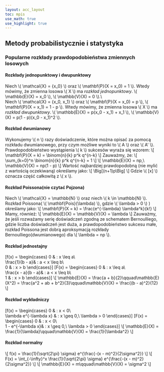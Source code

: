 ```yaml
---
layout: acc_layout
toc: mpis
use_math: true
use_highlight: true
---
```


Metody probabilistycznie i statystyka
---

### Popularne rozkłady prawdopodobieństwa zmiennych losowych
#### Rozkłady jednopunktowy i dwupunktowy
Niech \\( \mathcal{X} = \{x_0\} \\) oraz \\( \mathbf{P}(X = x_0) = 1 \\). Wtedy mówimy, że zmienna losowa \\( X \\) ma *rozkład jednopunktowy*. \\( \\mathbb{E}(X) = x_0 \\), \\( \\mathbb{V}(X) = 0 \\).\\\
Niech \\( \mathcal{X} = \{x_0, x_1\} \\) oraz \\( \mathbf{P}(X = x_0) = p \\), \\( \mathbf{P}(X = x_1) = 1 - p \\). Wtedy mówimy, że zmienna losowa \\( X \\) ma *rozkład dwupunktowy*. \\( \\mathbb{E}(X) = p(x_0 - x_1) + x_1 \\), \\( \\mathbb{V}(X) = p(1 - p)(x_0 - x_1)^2 \\).

#### Rozkład dwumianowy
Wykonujemy \\( n \\) razy doświadczenie, które można opisać za pomocą rozkładu dwumianowego, przy czym możliwe wyniki to \\( A \\) oraz \\( A' \\). Prawdopodobieństwo wystąpienia \\( k \\) sukcesów wyraża się wzorem:
\\[ \mathbf{P}(X = k) = \binom{n}{k} p^k q^{n-k} \\]
Zauważmy, że:
\\[ \sum_{k=0}^n \binom{n}{k} p^k q^{n-k} = 1 \\]
\\[ \\mathbb{E}(X) = np,\ \\mathbb{V}(X) = np(1 - p) \\]
Wartość najbardziej prawdopodobną (nie mylić z wartością oczekiwaną) określamy jako:
\\[ \Big[(n+1)p\Big] \\]
Gdzie \\( [x] \\) oznacza część całkowitą z \\( x \\).

#### Rozkład Poissona(nie czytać Pojzona)
Niech \\( \mathcal{X} = \\mathbb{N} \\) oraz niech \\( k \in \\mathbb{N} \\). Rozkład Poissona( \\( \mathbf{Pois}(\lambda) \\), gdzie \\( \lambda > 0 \\) ) określamy jako:
\\[ \mathbf{P}(X = k) = \frac{e^{-\lambda} \lambda^k}{k!} \\]
Mamy, również:
\\[ \\mathbb{E}(X) = \\mathbb{V}(X) = \lambda \\]
Zauważmy, że jeśli rozważamy serię doświadczeń zgodną ze schematem Bernoulliego, gdzie liczba doświadczeń jest duża, a prawdopodobieństwo sukcesu małe, rozkład Poissona jest dobrą aproksymacją rozkłady Bernoulliego(dwumianowego) dla \\( \lambda = np \\).

#### Rozkład jednostajny
\[f(x) = \begin{cases}
0  & : x \leq a\\\
\frac{1}{b - a}& : a < x \leq b\\\
0   & : x > b
\end{cases}\]
\[F(x) = \begin{cases}
0  & : x \leq a\\\
\frac{x - a}{b - a}& : a < x \leq b\\\
1   & : x > b
\end{cases}\]
\\[ \\mathbb{E}(X) = \frac{a + b}{2}\qquad\\mathbb{E}(X^2) = \frac{a^2 + ab + b^2}{3}\qquad\\mathbb{V}(X) = \frac{(b - a)^2}{12} \\]

#### Rozkład wykładniczy
\[f(x) = \begin{cases}
0  & : x < 0\\\
\lambda e^{-\lambda x} & : x \geq 0,\ \lambda > 0
\end{cases}\]
\[F(x) = \begin{cases}
0  & : x < 0\\\
1 - e^{-\lambda x}& : x \geq 0,\ \lambda > 0
\end{cases}\]
\\[ \\mathbb{E}(X) = \frac{1}{\lambda}\qquad\\mathbb{V}(X) = \frac{1}{\lambda^2} \\]

#### Rozkład normalny
\\[ f(x) = \frac{1}{\sqrt{2\pi} \sigma} e^{\frac{-(x - m)^2}{2\sigma^2}} \\]
\\[ F(x) = \int_{-\infty}^x \frac{1}{\sqrt{2\pi} \sigma} e^{\frac{-(x - m)^2}{2\sigma^2}} \\]
\\[ \\mathbb{E}(X) = m\qquad\\mathbb{V}(X) = \sigma^2 \\]
